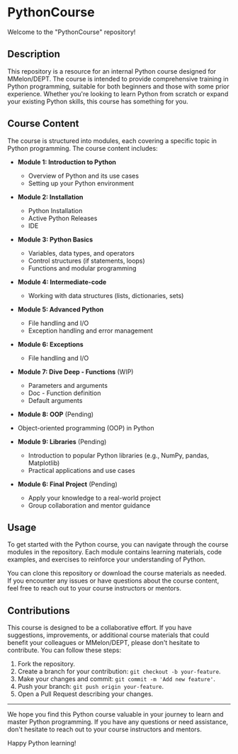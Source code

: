 # PythonCourse

Welcome to the "PythonCourse" repository!

## Description

This repository is a resource for an internal Python course designed for MMelon/DEPT. The course is intended to provide comprehensive training in Python programming, suitable for both beginners and those with some prior experience. Whether you're looking to learn Python from scratch or expand your existing Python skills, this course has something for you.

## Course Content

The course is structured into modules, each covering a specific topic in Python programming. The course content includes:

- **Module 1: Introduction to Python**
  - Overview of Python and its use cases
  - Setting up your Python environment
 
- **Module 2: Installation**
  - Python Installation
  - Active Python Releases
  - IDE

- **Module 3: Python Basics**
  - Variables, data types, and operators
  - Control structures (if statements, loops)
  - Functions and modular programming

- **Module 4: Intermediate-code**
  - Working with data structures (lists, dictionaries, sets)

- **Module 5: Advanced Python**
  - File handling and I/O
  - Exception handling and error management

- **Module 6: Exceptions**
  - File handling and I/O
 
- **Module 7: Dive Deep - Functions** (WIP)
  - Parameters and arguments
  - Doc - Function definition
  - Default arguments

- **Module 8: OOP** (Pending)
 - Object-oriented programming (OOP) in Python 

- **Module 9: Libraries** (Pending)
  - Introduction to popular Python libraries (e.g., NumPy, pandas, Matplotlib)
  - Practical applications and use cases

- **Module 6: Final Project** (Pending)
  - Apply your knowledge to a real-world project
  - Group collaboration and mentor guidance

## Usage

To get started with the Python course, you can navigate through the course modules in the repository. Each module contains learning materials, code examples, and exercises to reinforce your understanding of Python.

You can clone this repository or download the course materials as needed. If you encounter any issues or have questions about the course content, feel free to reach out to your course instructors or mentors.

## Contributions

This course is designed to be a collaborative effort. If you have suggestions, improvements, or additional course materials that could benefit your colleagues or MMelon/DEPT, please don't hesitate to contribute. You can follow these steps:

1. Fork the repository.
2. Create a branch for your contribution: `git checkout -b your-feature`.
3. Make your changes and commit: `git commit -m 'Add new feature'`.
4. Push your branch: `git push origin your-feature`.
5. Open a Pull Request describing your changes.


---

We hope you find this Python course valuable in your journey to learn and master Python programming. If you have any questions or need assistance, don't hesitate to reach out to your course instructors and mentors.

Happy Python learning!

